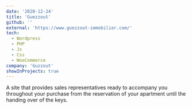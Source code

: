 ```yaml
---
date: '2020-12-24'
title: 'Guezzout'
github: ''
external: 'https://www.guezzout-immobilier.com/'
tech:
  - Wordpress
  - PHP
  - Js
  - Css
  - WooCommerce
company: 'Guzzout'
showInProjects: true
---
```


A site that provides sales representatives ready to accompany you throughout your purchase from the reservation of your apartment until the handing over of the keys.